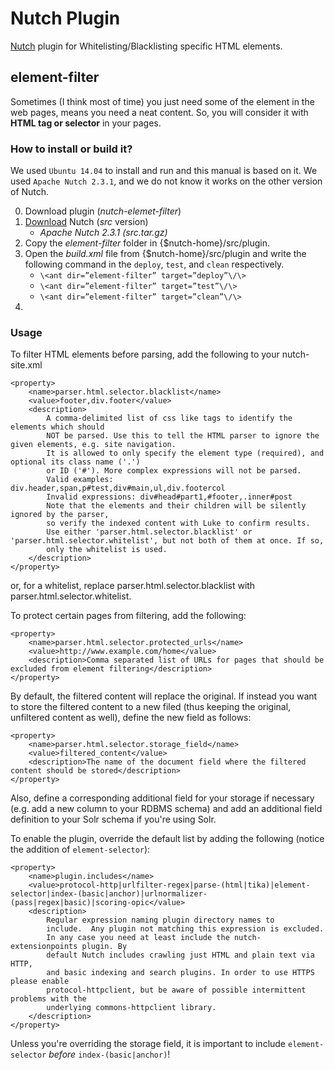 # Nutch Plugin
[Nutch](http://nutch.apache.org/) plugin for Whitelisting/Blacklisting specific HTML elements.

## element-filter
Sometimes (I think most of time) you just need some of the element in the web pages, means you need a neat content. So, you will consider it with **HTML tag or selector** in your pages.

### How to install or build it?
We used `Ubuntu 14.04` to install and run and this manual is based on it. We used `Apache Nutch 2.3.1`, and we do not know it works on the other version of Nutch.


0. Download plugin (_nutch-elemet-filter_)
1. [Download](http://nutch.apache.org/downloads.html) Nutch (_src_ version) 
	- _Apache Nutch 2.3.1 (src.tar.gz)_
2. Copy the _element-filter_ folder in {$nutch-home}/src/plugin.
3. Open the _build.xml_ file from {$nutch-home}/src/plugin and write the following command in the `deploy`, `test`, and `clean` respectively.
	- `\<ant dir=”element-filter” target=”deploy”\/\>`
	- `\<ant dir=”element-filter” target=”test”\/\>`
	- `\<ant dir=”element-filter” target=”clean”\/\>`
4. 

### Usage
To filter HTML elements before parsing, add the following to your nutch-site.xml

    <property>
        <name>parser.html.selector.blacklist</name>
        <value>footer,div.footer</value>
        <description>
            A comma-delimited list of css like tags to identify the elements which should
            NOT be parsed. Use this to tell the HTML parser to ignore the given elements, e.g. site navigation.
            It is allowed to only specify the element type (required), and optional its class name ('.')
            or ID ('#'). More complex expressions will not be parsed.
            Valid examples: div.header,span,p#test,div#main,ul,div.footercol
            Invalid expressions: div#head#part1,#footer,.inner#post
            Note that the elements and their children will be silently ignored by the parser,
            so verify the indexed content with Luke to confirm results.
            Use either 'parser.html.selector.blacklist' or 'parser.html.selector.whitelist', but not both of them at once. If so,
            only the whitelist is used.
        </description>
    </property>

or, for a whitelist, replace parser.html.selector.blacklist with parser.html.selector.whitelist.

To protect certain pages from filtering, add the following:

    <property>
        <name>parser.html.selector.protected_urls</name>
        <value>http://www.example.com/home</value>
        <description>Comma separated list of URLs for pages that should be excluded from element filtering</description>
    </property>

By default, the filtered content will replace the original. If instead you want to store the filtered content to a new filed (thus keeping the original, unfiltered content as well), define the new field as follows:

    <property>
        <name>parser.html.selector.storage_field</name>
        <value>filtered_content</value>
        <description>The name of the document field where the filtered content should be stored</description>
    </property>

Also, define a corresponding additional field for your storage if necessary (e.g. add a new column to your RDBMS schema) and add an additional field definition to your Solr schema if you're using Solr.

To enable the plugin, override the default list by adding the following (notice the addition of `element-selector`):

    <property>
    	<name>plugin.includes</name>
		<value>protocol-http|urlfilter-regex|parse-(html|tika)|element-selector|index-(basic|anchor)|urlnormalizer-(pass|regex|basic)|scoring-opic</value>
		<description>
			Regular expression naming plugin directory names to
			include.  Any plugin not matching this expression is excluded.
			In any case you need at least include the nutch-extensionpoints plugin. By
			default Nutch includes crawling just HTML and plain text via HTTP,
			and basic indexing and search plugins. In order to use HTTPS please enable 
			protocol-httpclient, but be aware of possible intermittent problems with the 
			underlying commons-httpclient library.
		</description>
	</property>
    
Unless you're overriding the storage field, it is important to include `element-selector` _before_ `index-(basic|anchor)`!
